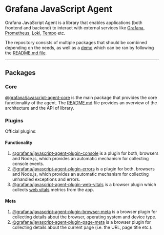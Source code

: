 # Grafana JavaScript Agent

Grafana JavaScript Agent is a library that enables applications (both frontend and backend) to interact with external
services like [Grafana](https://grafana.com/grafana/), [Prometheus](https://prometheus.io/), [Loki](https://grafana.com/logs/),
[Tempo](https://grafana.com/traces/) etc.

The repository consists of multiple packages that should be combined depending on the needs, as well as a [demo](https://github.com/grafana/grafana-javascript-agent/tree/main/demo)
which can be ran by following the [README.md file](https://github.com/grafana/grafana-javascript-agent/tree/main/demo/README.md).

---

## Packages

### Core

[@grafana/javascript-agent-core](https://github.com/grafana/grafana-javascript-agent/tree/main/packages/core) is the
main package that provides the core functionality of the agent. The [README.md](https://github.com/grafana/grafana-javascript-agent/tree/main/packages/core/README.md)
file provides an overview of the architecture and the API of library.

### Plugins

Official plugins:

#### Functionality

1. [@grafana/javascript-agent-plugin-console](https://github.com/grafana/grafana-javascript-agent/tree/main/packages/plugin-console)
   is a plugin for both, browsers and Node.js, which provides an automatic mechanism for collecting console events.
1. [@grafana/javascript-agent-plugin-errors](https://github.com/grafana/grafana-javascript-agent/tree/main/packages/plugin-errors)
   is a plugin for both, browsers and Node.js, which provides an automatic mechanism for collecting unhandled
   exceptions and errors.
1. [@grafana/javascript-agent-plugin-web-vitals](https://github.com/grafana/grafana-javascript-agent/tree/main/packages/plugin-web-vitals)
   is a browser plugin which collects [web vitals](https://web.dev/vitals/) metrics from the app.

#### Meta

1. [@grafana/javascript-agent-plugin-browser-meta](https://github.com/grafana/grafana-javascript-agent/tree/main/packages/plugin-browser-meta)
   is a browser plugin for collecting details about the browser, operating system and device type.
1. [@grafana/javascript-agent-plugin-page-meta](https://github.com/grafana/grafana-javascript-agent/tree/main/packages/plugin-page-meta)
   is a browser plugin for collecting details about the current page (i.e. the URL, page title etc.).
